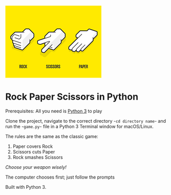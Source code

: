 ![Rock,Paper and Scissors](<images/rock_paper_scissors.png> "Rock, Paper and Scissors")
# Rock Paper Scissors in Python

Prerequisites: All you need is [Python 3](https://www.python.org/downloads/) to play

Clone the project, navigate to the correct directory -`cd directory name`- and run the -`game.py`- file in a Python 3 Terminal window for macOS/Linux.

The rules are the same as the classic game:

1. Paper covers Rock
2. Scissors cuts Paper
3. Rock smashes Scissors

*Choose your weapon wisely!*

The computer chooses first; just follow the prompts

Built with Python 3.
